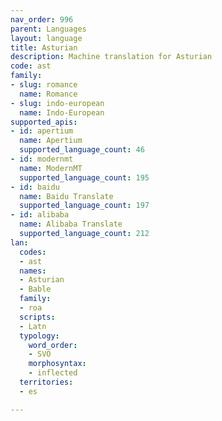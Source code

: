 ```yaml
---
nav_order: 996
parent: Languages
layout: language
title: Asturian
description: Machine translation for Asturian
code: ast
family:
- slug: romance
  name: Romance
- slug: indo-european
  name: Indo-European
supported_apis:
- id: apertium
  name: Apertium
  supported_language_count: 46
- id: modernmt
  name: ModernMT
  supported_language_count: 195
- id: baidu
  name: Baidu Translate
  supported_language_count: 197
- id: alibaba
  name: Alibaba Translate
  supported_language_count: 212
lan:
  codes:
  - ast
  names:
  - Asturian
  - Bable
  family:
  - roa
  scripts:
  - Latn
  typology:
    word_order:
    - SVO
    morphosyntax:
    - inflected
  territories:
  - es

---
```


